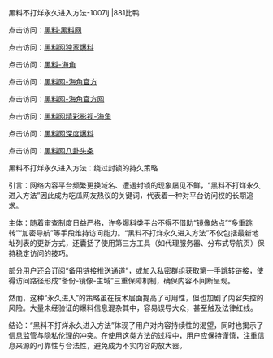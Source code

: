 黑料不打烊永久进入方法-1007lj |881比鸭

点击访问：<a href="https://heiliaolvzlu3.pages.dev">黑料·黑料网</a>

点击访问：<a href="https://heiliaoyvnrda.pages.dev">黑料网独家爆料</a>

点击访问：<a href="https://heiliaoxfe5rb.pages.dev">黑料-海角</a>

点击访问：<a href="https://heiliaoryrhyu.pages.dev">黑料网-海角官方</a>

点击访问：<a href="https://heiliaokof3cy.pages.dev">黑料网-海角官方网</a>

点击访问：<a href="https://heiliaox6jgh3.pages.dev">黑料网精彩影视-海角</a>

点击访问：<a href="https://heiliaoubleqx.pages.dev">黑料网深度爆料</a>

点击访问：<a href="https://heiliao3gvg9x.pages.dev">黑料网八卦头条</a>

黑料不打烊永久进入方法：绕过封锁的持久策略

引言：网络内容平台频繁更换域名、遭遇封锁的现象屡见不鲜，“黑料不打烊永久进入方法”因此成为吃瓜网友热议的关键词，代表着一种对平台访问权的长期追求。

主体：随着审查制度日益严格，许多爆料类平台不得不借助“镜像站点”“多重跳转”“加密导航”等手段维持访问能力。“黑料不打烊永久进入方法”不仅包括最新地址列表的更新方式，还囊括了使用第三方工具（如代理服务器、分布式导航页）保持稳定访问的技巧。

部分用户还会订阅“备用链接推送通道”，或加入私密群组获取第一手跳转链接，使得访问路径形成“备份-镜像-主域”三重保障机制，确保内容不间断呈现。

然而，这种“永久进入”的策略虽在技术层面提高了可用性，但也加剧了内容失控的风险。大量未经验证的爆料信息混杂其中，容易误导大众，甚至触及法律红线。

结论：“黑料不打烊永久进入方法”体现了用户对内容持续性的渴望，同时也揭示了信息监管与隐私伦理的冲突。在使用这类方法的过程中，用户应保持谨慎，注重信息来源的可靠性与合法性，避免成为不实内容的放大器。

